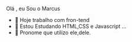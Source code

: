 

Olá , eu Sou o Marcus 

- 🔭 Hoje trabalho com fron-tend
- 🌱 Estou Estudando HTML,CSS e Javascript ...
- 👯 Pronome que utilizo ele,dele.
